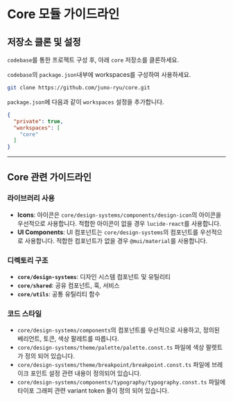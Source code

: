 # Core 모듈 가이드라인

## 저장소 클론 및 설정

`codebase`를 통한 프로젝트 구성 후, 아래 `core` 저장소를 클론하세요.

`codebase`의 `package.json`내부에 workspaces를 구성하여 사용하세요.

```bash
git clone https://github.com/juno-ryu/core.git
```

`package.json`에 다음과 같이 `workspaces` 설정을 추가합니다.

```json:package.json
{
  "private": true,
  "workspaces": [
    "core"
  ]
}
```

---

## Core 관련 가이드라인

### 라이브러리 사용

- **Icons**: 아이콘은 `core/design-systems/components/design-icon`의 아이콘을 우선적으로 사용합니다. 적합한 아이콘이 없을 경우 `lucide-react`를 사용합니다.
- **UI Components**: UI 컴포넌트는 `core/design-systems`의 컴포넌트를 우선적으로 사용합니다. 적합한 컴포넌트가 없을 경우 `@mui/material`를 사용합니다.

### 디렉토리 구조

- **`core/design-systems`**: 디자인 시스템 컴포넌트 및 유틸리티
- **`core/shared`**: 공유 컴포넌트, 훅, 서비스
- **`core/utils`**: 공통 유틸리티 함수

### 코드 스타일

- `core/design-systems/components`의 컴포넌트를 우선적으로 사용하고, 정의된 베리언트, 토큰, 색상 팔레트를 따릅니다.
- `core/design-systems/theme/palette/palette.const.ts` 파일에 색상 팔렛트가 정의 되어 있습니다.
- `core/design-systems/theme/breakpoint/breakpoint.const.ts` 파일에 브레이크 포인트 설정 관련 내용이 정의되어 있습니다.
- `core/design-systems/components/typography/typography.const.ts` 파일에 타이포 그래피 관련 variant token 들이 정의 되어 있습니다.
